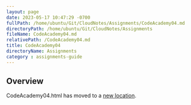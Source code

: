 ```yaml
---
layout: page
date: 2023-05-17 10:47:29 -0700
fullPath: /home/ubuntu/Git/CloudNotes/Assignments/CodeAcademy04.md
directoryPath: /home/ubuntu/Git/CloudNotes/Assignments
fileName: CodeAcademy04.md
relativePath: /CodeAcademy04.md
title: CodeAcademy04
directoryName: Assignments
category : assignments-guide
---
```


## Overview

CodeAcademy04.html has moved to a [new location](/codeacademy-guide/CodeAcademy04.html).
